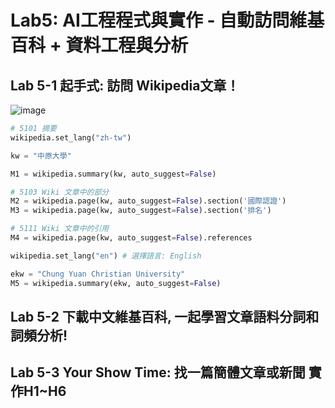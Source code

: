 # Lab5: AI工程程式與實作 - 自動訪問維基百科 + 資料工程與分析


## Lab 5-1 起手式: 訪問 Wikipedia文章！

![image](https://user-images.githubusercontent.com/89304181/202890574-1289963d-1423-4430-804e-46c7818dfcf0.png)

```python
# 5101 摘要
wikipedia.set_lang("zh-tw")

kw = "中原大學"

M1 = wikipedia.summary(kw, auto_suggest=False)

# 5103 Wiki 文章中的部分
M2 = wikipedia.page(kw, auto_suggest=False).section('國際認證')
M3 = wikipedia.page(kw, auto_suggest=False).section('排名')

# 5111 Wiki 文章中的引用
M4 = wikipedia.page(kw, auto_suggest=False).references

wikipedia.set_lang("en") # 選擇語言: English

ekw = "Chung Yuan Christian University"
M5 = wikipedia.summary(ekw, auto_suggest=False)

```

## Lab 5-2 下載中文維基百科, 一起學習文章語料分詞和詞頻分析!



## Lab 5-3 Your Show Time: 找一篇簡體文章或新聞 實作H1~H6


